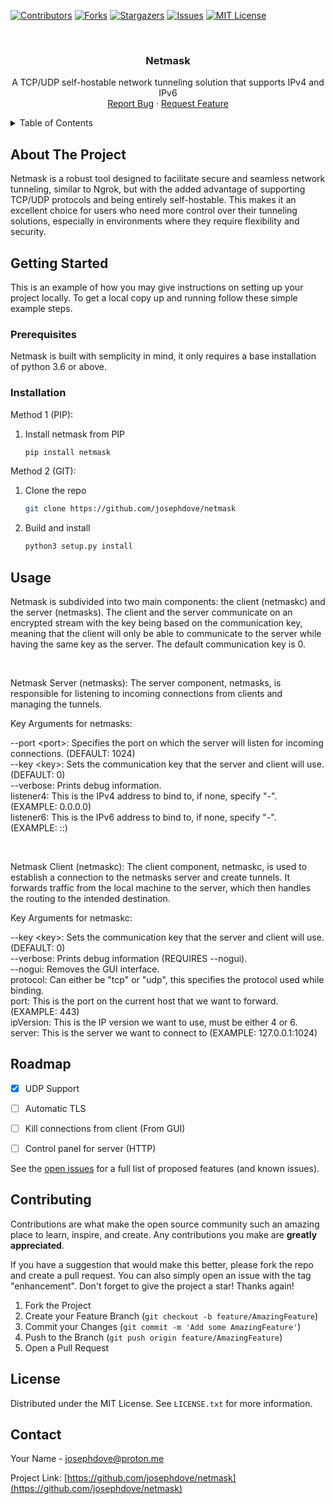 <a name="readme-top"></a>


[![Contributors][contributors-shield]][contributors-url]
[![Forks][forks-shield]][forks-url]
[![Stargazers][stars-shield]][stars-url]
[![Issues][issues-shield]][issues-url]
[![MIT License][license-shield]][license-url]



<!-- PROJECT LOGO -->
<br />
<div align="center">
<h3 align="center">Netmask</h3>

  <p align="center">
    A TCP/UDP self-hostable network tunneling solution that supports IPv4 and IPv6
    <br />
    <a href="https://github.com/josephdove/netmask/issues/new?labels=bug&template=bug-report---.md">Report Bug</a>
    ·
    <a href="https://github.com/josephdove/netmask/issues/new?labels=enhancement&template=feature-request---.md">Request Feature</a>
  </p>
</div>



<!-- TABLE OF CONTENTS -->
<details>
  <summary>Table of Contents</summary>
  <ol>
    <li>
      <a href="#about-the-project">About The Project</a>
    </li>
    <li>
      <a href="#getting-started">Getting Started</a>
      <ul>
        <li><a href="#prerequisites">Prerequisites</a></li>
        <li><a href="#installation">Installation</a></li>
      </ul>
    </li>
    <li><a href="#usage">Usage</a></li>
    <li><a href="#roadmap">Roadmap</a></li>
    <li><a href="#contributing">Contributing</a></li>
    <li><a href="#license">License</a></li>
    <li><a href="#contact">Contact</a></li>
  </ol>
</details>

## About The Project

Netmask is a robust tool designed to facilitate secure and seamless network tunneling, similar to Ngrok, but with the added advantage of supporting TCP/UDP protocols and being entirely self-hostable. This makes it an excellent choice for users who need more control over their tunneling solutions, especially in environments where they require flexibility and security.

## Getting Started

This is an example of how you may give instructions on setting up your project locally.
To get a local copy up and running follow these simple example steps.

### Prerequisites

Netmask is built with semplicity in mind, it only requires a base installation of python 3.6 or above.

### Installation

Method 1 (PIP):
1. Install netmask from PIP
   ```sh
   pip install netmask
   ```

Method 2 (GIT):

1. Clone the repo
   ```sh
   git clone https://github.com/josephdove/netmask
   ```
2. Build and install
   ```sh
   python3 setup.py install
   ```

## Usage

Netmask is subdivided into two main components: the client (netmaskc) and the server (netmasks). The client and the server communicate on an encrypted stream with the key being based on the communication key, meaning that the client will only be able to communicate to the server while having the same key as the server. The default communication key is 0.

<br>

Netmask Server (netmasks):
The server component, netmasks, is responsible for listening to incoming connections from clients and managing the tunnels.

Key Arguments for netmasks:

--port \<port>: Specifies the port on which the server will listen for incoming connections. (DEFAULT: 1024)<br>
--key \<key>: Sets the communication key that the server and client will use. (DEFAULT: 0)<br>
--verbose: Prints debug information.<br>
listener4: This is the IPv4 address to bind to, if none, specify "-". (EXAMPLE: 0.0.0.0)<br>
listener6: This is the IPv6 address to bind to, if none, specify "-". (EXAMPLE: ::)<br>

<br>

Netmask Client (netmaskc):
The client component, netmaskc, is used to establish a connection to the netmasks server and create tunnels. It forwards traffic from the local machine to the server, which then handles the routing to the intended destination.

Key Arguments for netmaskc:

--key \<key>: Sets the communication key that the server and client will use. (DEFAULT: 0)<br>
--verbose: Prints debug information (REQUIRES --nogui).<br>
--nogui: Removes the GUI interface.<br>
protocol: Can either be "tcp" or "udp", this specifies the protocol used while binding.<br>
port: This is the port on the current host that we want to forward. (EXAMPLE: 443)<br>
ipVersion: This is the IP version we want to use, must be either 4 or 6.<br>
server: This is the server we want to connect to (EXAMPLE: 127.0.0.1:1024)<br>

## Roadmap

- [x] UDP Support
- [ ] Automatic TLS
- [ ] Kill connections from client (From GUI)
- [ ] Control panel for server (HTTP)


See the [open issues](https://github.com/josephdove/netmask/issues) for a full list of proposed features (and known issues).

## Contributing

Contributions are what make the open source community such an amazing place to learn, inspire, and create. Any contributions you make are **greatly appreciated**.

If you have a suggestion that would make this better, please fork the repo and create a pull request. You can also simply open an issue with the tag "enhancement".
Don't forget to give the project a star! Thanks again!

1. Fork the Project
2. Create your Feature Branch (`git checkout -b feature/AmazingFeature`)
3. Commit your Changes (`git commit -m 'Add some AmazingFeature'`)
4. Push to the Branch (`git push origin feature/AmazingFeature`)
5. Open a Pull Request

## License

Distributed under the MIT License. See `LICENSE.txt` for more information.

## Contact

Your Name - josephdove@proton.me

Project Link: [https://github.com/josephdove/netmask](https://github.com/josephdove/netmask)


[contributors-shield]: https://img.shields.io/github/contributors/josephdove/netmask.svg?style=for-the-badge
[contributors-url]: https://github.com/josephdove/netmask/graphs/contributors
[forks-shield]: https://img.shields.io/github/forks/josephdove/netmask.svg?style=for-the-badge
[forks-url]: https://github.com/josephdove/netmask/network/members
[stars-shield]: https://img.shields.io/github/stars/josephdove/netmask.svg?style=for-the-badge
[stars-url]: https://github.com/josephdove/netmask/stargazers
[issues-shield]: https://img.shields.io/github/issues/josephdove/netmask.svg?style=for-the-badge
[issues-url]: https://github.com/josephdove/netmask/issues
[license-shield]: https://img.shields.io/github/license/josephdove/netmask.svg?style=for-the-badge
[license-url]: https://github.com/josephdove/netmask/blob/master/LICENSE.txt